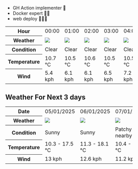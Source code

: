 - GH Action implementer 🚀
- Docker expert 🐳🚢
- web deploy 👨🏻‍💻

<div style="width:400px">


<table>
    <tr>
        <th>Hour</th>
        <td>00:00</td><td>01:00</td><td>02:00</td><td>03:00</td><td>04:00</td><td>05:00</td><td>06:00</td><td>07:00</td><td>08:00</td><td>09:00</td><td>10:00</td><td>11:00</td><td>12:00</td><td>13:00</td><td>14:00</td><td>15:00</td><td>16:00</td><td>17:00</td><td>18:00</td><td>19:00</td><td>20:00</td><td>21:00</td><td>22:00</td><td>23:00</td>
    </tr>
    <tr>
        <th>Weather</th>
        <td><img src="https://cdn.weatherapi.com/weather/64x64/night/113.png"></img></td><td><img src="https://cdn.weatherapi.com/weather/64x64/night/113.png"></img></td><td><img src="https://cdn.weatherapi.com/weather/64x64/night/113.png"></img></td><td><img src="https://cdn.weatherapi.com/weather/64x64/night/113.png"></img></td><td><img src="https://cdn.weatherapi.com/weather/64x64/night/113.png"></img></td><td><img src="https://cdn.weatherapi.com/weather/64x64/night/113.png"></img></td><td><img src="https://cdn.weatherapi.com/weather/64x64/night/113.png"></img></td><td><img src="https://cdn.weatherapi.com/weather/64x64/day/113.png"></img></td><td><img src="https://cdn.weatherapi.com/weather/64x64/day/113.png"></img></td><td><img src="https://cdn.weatherapi.com/weather/64x64/day/113.png"></img></td><td><img src="https://cdn.weatherapi.com/weather/64x64/day/113.png"></img></td><td><img src="https://cdn.weatherapi.com/weather/64x64/day/113.png"></img></td><td><img src="https://cdn.weatherapi.com/weather/64x64/day/113.png"></img></td><td><img src="https://cdn.weatherapi.com/weather/64x64/day/113.png"></img></td><td><img src="https://cdn.weatherapi.com/weather/64x64/day/113.png"></img></td><td><img src="https://cdn.weatherapi.com/weather/64x64/day/113.png"></img></td><td><img src="https://cdn.weatherapi.com/weather/64x64/day/113.png"></img></td><td><img src="https://cdn.weatherapi.com/weather/64x64/day/113.png"></img></td><td><img src="https://cdn.weatherapi.com/weather/64x64/day/113.png"></img></td><td><img src="https://cdn.weatherapi.com/weather/64x64/day/113.png"></img></td><td><img src="https://cdn.weatherapi.com/weather/64x64/day/113.png"></img></td><td><img src="https://cdn.weatherapi.com/weather/64x64/day/113.png"></img></td><td><img src="https://cdn.weatherapi.com/weather/64x64/night/113.png"></img></td><td><img src="https://cdn.weatherapi.com/weather/64x64/night/113.png"></img></td>
    </tr>
    <tr>
        <th>Condition</th>
        <td width="200px">Clear </td><td width="200px">Clear </td><td width="200px">Clear </td><td width="200px">Clear </td><td width="200px">Clear </td><td width="200px">Clear </td><td width="200px">Clear </td><td width="200px">Sunny</td><td width="200px">Sunny</td><td width="200px">Sunny</td><td width="200px">Sunny</td><td width="200px">Sunny</td><td width="200px">Sunny</td><td width="200px">Sunny</td><td width="200px">Sunny</td><td width="200px">Sunny</td><td width="200px">Sunny</td><td width="200px">Sunny</td><td width="200px">Sunny</td><td width="200px">Sunny</td><td width="200px">Sunny</td><td width="200px">Sunny</td><td width="200px">Clear </td><td width="200px">Clear </td>
    </tr>
    <tr>
        <th>Temperature</th>
        <td>10.7 °C</td><td>10.5 °C</td><td>10.6 °C</td><td>10.5 °C</td><td>10.5 °C</td><td>10.3 °C</td><td>10.3 °C</td><td>13.1 °C</td><td>14.8 °C</td><td>15.8 °C</td><td>16.5 °C</td><td>16.9 °C</td><td>17.2 °C</td><td>17.3 °C</td><td>20.2 °C</td><td>17.4 °C</td><td>17.4 °C</td><td>17.5 °C</td><td>17.4 °C</td><td>16.4 °C</td><td>14.1 °C</td><td>12.3 °C</td><td>11.9 °C</td><td>11.4 °C</td>
    </tr>
    <tr>
        <th>Wind</th>
        <td>5.4 kph</td><td>6.1 kph</td><td>6.1 kph</td><td>6.5 kph</td><td>7.2 kph</td><td>6.8 kph</td><td>6.8 kph</td><td>7.6 kph</td><td>9 kph</td><td>9.7 kph</td><td>10.1 kph</td><td>10.4 kph</td><td>11.2 kph</td><td>11.5 kph</td><td>12.6 kph</td><td>13 kph</td><td>11.9 kph</td><td>11.9 kph</td><td>12.6 kph</td><td>11.5 kph</td><td>8.6 kph</td><td>7.2 kph</td><td>7.9 kph</td><td>7.2 kph</td>
    </tr>
</table>


<div/>

## Weather For Next 3 days

<div style="width:400px">


<table>
    <tr>
        <th>Date</th>
        <td>05/01/2025</td><td>06/01/2025</td><td>07/01/2025</td>
    </tr>
    <tr>
        <th>Weather</th>
        <td><img src="https://cdn.weatherapi.com/weather/64x64/day/113.png"/></td><td><img src="https://cdn.weatherapi.com/weather/64x64/day/113.png"/></td><td><img src="https://cdn.weatherapi.com/weather/64x64/day/176.png"/></td>
    </tr>
    <tr>
        <th>Condition</th>
        <td width="200px">Sunny</td><td width="200px">Sunny</td><td width="200px">Patchy rain nearby</td>
    </tr>
    <tr>
        <th>Temperature</th>
        <td>10.3 -  17.5 °C</td><td>11.3 -  18.1 °C</td><td>10.4 -  19.4 °C</td>
    </tr>
    <tr>
        <th>Wind</th>
        <td>13 kph</td><td>12.6 kph</td><td>11.2 kph</td>
    </tr>
</table>


<div/>


